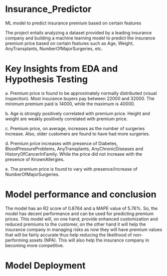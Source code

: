 # Insurance_Predictor
ML model to predict insurance premium based on certain features

The project entails analyzing a dataset provided by a leading insurance company and building a machine learning model to predict the insurance premium price based on certain features such as Age, Weight, AnyTransplants, NumberOfMajorSurgeries, etc.

# Key Insights from EDA and Hypothesis Testing
a. Premium price is found to be approximately normally distributed (visual inspection). Most insurance buyers pay between 22000 and 32000. The minimum premium paid is 14000, while the maximum is 40000.

b. Age is strongly positively correlated with premium price. Height and weight are weakly positively correlated with premium price.

c. Premium price, on average, increases as the number of surgeries increase. Also, older customers are found to have had more surgeries.

d. Premium price increases with presence of Diabetes, BloodPressureProblems, AnyTransplants, AnyChronicDiseases and HistoryOfCancerInFamily. While the price did not increase with the presence of KnownAllergies.

e. The premium price is found to vary with presence/increase of NumberOfMajorSurgeries.

# Model performance and conclusion
The model has an R2 score of 0.8764 and a MAPE value of 5.76%. So, the model has decent performance and can be used for predicting premium prices. This model will, on one hand, provide enhanced customization and reduced premiums to the customer, on the other hand it will help the insurance company in managing risks as now they will have premium values that will be fairly accurate thus help reducing the likelihood of non-performing assets (NPA). This will also help the insurance company in becoming more competitive.

# Model Deployment



